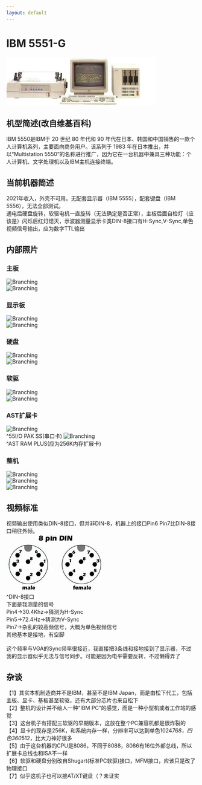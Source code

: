 ```yaml
---
layout: default
---
```


# IBM 5551-G
![Branching](./5550.jpg)<br />

## 机型简述(改自维基百科)
IBM 5550是IBM于 20 世纪 80 年代和 90 年代在日本、韩国和中国销售的一款个人计算机系列，主要面向商务用户。该系列于 1983 年在日本推出，并以“Multistation 5550”的名称进行推广，因为它在一台机器中兼具三种功能：个人计算机、文字处理机以及IBM主机连接终端。<br />

## 当前机器简述
2021年收入，外壳不可用。无配套显示器（IBM 5555），配套键盘（IBM 5556），无法全部测试。<br />
通电后硬盘旋转，软驱电机一直旋转（无法确定是否正常），主板后面自检灯（应该是）闪烁后红灯熄灭，示波器测量显示卡类DIN-8接口有H-Sync,V-Sync,单色视频信号输出，应为数字TTL输出<br />

## 内部照片
### 主板
![Branching](./P1030908.JPG)<br />
![Branching](./P1030921.JPG)<br />
### 显示板
![Branching](./P1030910.JPG)<br />
![Branching](./P1030923.JPG)<br />
### 硬盘
![Branching](./P1030917.JPG)<br />
![Branching](./P1030918.JPG)<br />
### 软驱
![Branching](./P1030915.JPG)<br />
![Branching](./P1030916.JPG)<br />
### AST扩展卡
![Branching](./P1030911.JPG)<br />
^55I/O PAK SS(串口卡)
![Branching](./P1030914.JPG)<br />
^AST RAM PLUS(应为256K内存扩展卡)
### 整机
![Branching](./P1030924.JPG)<br />
![Branching](./P1030925.JPG)<br />
![Branching](./P1030926.JPG)<br />

## 视频标准
视频输出使用类似DIN-8接口，但并非DIN-8，机器上的接口Pin6 Pin7比DIN-8接口稍往外倾。<br />
![Branching](./din8.jpg)<br />
^DIN-8接口<br />
下面是我测量的信号<br />
Pin4->30.4Khz->猜测为H-Sync<br />
Pin5->72.4Hz->猜测为V-Sync<br />
Pin7->杂乱的较高频信号，大概为单色视频信号<br />
其他基本是接地，有空脚<br />
<br />
这个频率与VGA的Sync频率很接近，我直接把3条线和接地接到了显示器，不过我的显示器似乎无法与信号同步。可能是因为电平需要反转，不过懒得弄了<br />

## 杂谈
【1】其实本机制造商并不是IBM，甚至不是IBM Japan，而是由松下代工，包括主板、显卡、基板甚至软驱，还有大部分芯片也来自松下<br />
【2】整机的设计并不给人一种“IBM PC”的感觉，而是一种小型机或者工作站的感觉<br />
【3】这台机子有搭配三软驱的早期版本，这放在整个PC兼容机都是很炸裂的<br />
【4】显卡的现存是256K，和系统内存一样，分辨率可以达到单色1024*768，四色360*512，比大力神好很多<br />
【5】由于这台机器的CPU是8086，不同于8088，8086有16位外部总线，所以扩展卡总线也和ISA不一样<br />
【6】软驱和硬盘分别改自Shugart(标准PC软驱)接口，MFM接口，应该只是改了物理接口<br />
【7】似乎这机子也可以接AT/XT键盘（？未证实<br />